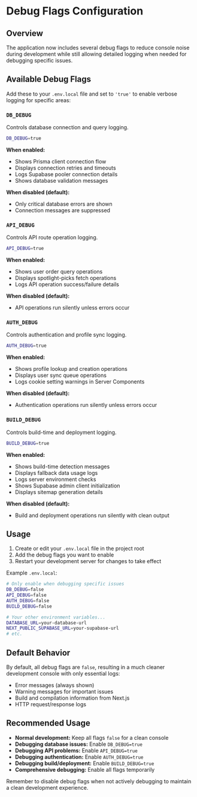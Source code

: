 # Debug Flags Configuration

## Overview

The application now includes several debug flags to reduce console noise during development while still allowing detailed logging when needed for debugging specific issues.

## Available Debug Flags

Add these to your `.env.local` file and set to `'true'` to enable verbose logging for specific areas:

### `DB_DEBUG`
Controls database connection and query logging.

```bash
DB_DEBUG=true
```

**When enabled:**
- Shows Prisma client connection flow
- Displays connection retries and timeouts
- Logs Supabase pooler connection details
- Shows database validation messages

**When disabled (default):**
- Only critical database errors are shown
- Connection messages are suppressed

### `API_DEBUG`
Controls API route operation logging.

```bash
API_DEBUG=true
```

**When enabled:**
- Shows user order query operations
- Displays spotlight-picks fetch operations
- Logs API operation success/failure details

**When disabled (default):**
- API operations run silently unless errors occur

### `AUTH_DEBUG`
Controls authentication and profile sync logging.

```bash
AUTH_DEBUG=true
```

**When enabled:**
- Shows profile lookup and creation operations
- Displays user sync queue operations
- Logs cookie setting warnings in Server Components

**When disabled (default):**
- Authentication operations run silently unless errors occur

### `BUILD_DEBUG`
Controls build-time and deployment logging.

```bash
BUILD_DEBUG=true
```

**When enabled:**
- Shows build-time detection messages
- Displays fallback data usage logs
- Logs server environment checks
- Shows Supabase admin client initialization
- Displays sitemap generation details

**When disabled (default):**
- Build and deployment operations run silently with clean output

## Usage

1. Create or edit your `.env.local` file in the project root
2. Add the debug flags you want to enable
3. Restart your development server for changes to take effect

Example `.env.local`:
```bash
# Only enable when debugging specific issues
DB_DEBUG=false
API_DEBUG=false
AUTH_DEBUG=false
BUILD_DEBUG=false

# Your other environment variables...
DATABASE_URL=your-database-url
NEXT_PUBLIC_SUPABASE_URL=your-supabase-url
# etc.
```

## Default Behavior

By default, all debug flags are `false`, resulting in a much cleaner development console with only essential logs:
- Error messages (always shown)
- Warning messages for important issues
- Build and compilation information from Next.js
- HTTP request/response logs

## Recommended Usage

- **Normal development:** Keep all flags `false` for a clean console
- **Debugging database issues:** Enable `DB_DEBUG=true`
- **Debugging API problems:** Enable `API_DEBUG=true`
- **Debugging authentication:** Enable `AUTH_DEBUG=true`
- **Debugging build/deployment:** Enable `BUILD_DEBUG=true`
- **Comprehensive debugging:** Enable all flags temporarily

Remember to disable debug flags when not actively debugging to maintain a clean development experience.
